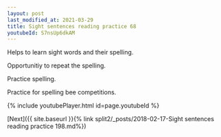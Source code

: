 ```yaml
---
layout: post
last_modified_at: 2021-03-29
title: Sight sentences reading practice 68
youtubeId: S7nsUp6dkAM
---
```

 
 
Helps to learn sight words and their spelling.

Opportunitiy to repeat the spelling. 

Practice spelling. 
 
Practice for spelling bee competitions. 
 
{% include youtubePlayer.html id=page.youtubeId %}
 
 

[Next]({{ site.baseurl }}{% link  split2/_posts/2018-02-17-Sight sentences reading practice 198.md%})
 
